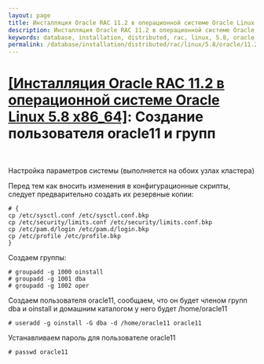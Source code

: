```yaml
---
layout: page
title: Инсталляция Oracle RAC 11.2 в операционной системе Oracle Linux 5.8 (ISCSI + ASM) - Создание пользователя oracle11 и групп
description: Инсталляция Oracle RAC 11.2 в операционной системе Oracle Linux 5.8 (ISCSI + ASM) - Создание пользователя oracle11 и групп
keywords: database, installation, distributed, rac, linux, 5.8, oracle, 11.2, Создание пользователя oracle11 и групп
permalink: /database/installation/distributed/rac/linux/5.8/oracle/11.2/users-and-groups-creation/
---
```


# <a href="/database/installation/distributed/rac/linux/5.8/oracle/11.2/">[Инсталляция Oracle RAC 11.2 в операционной системе Oracle Linux 5.8 x86_64]</a>: Создание пользователя oracle11 и групп

<br/>

Настройка параметров системы (выполняется на обоих узлах кластера)

Перед тем как вносить изменения в конфигурационные скрипты, следует предварительно создать их резервные копии:

    # {
    cp /etc/sysctl.conf /etc/sysctl.conf.bkp
    cp /etc/security/limits.conf /etc/security/limits.conf.bkp
    cp /etc/pam.d/login /etc/pam.d/login.bkp
    cp /etc/profile /etc/profile.bkp
    }

Создаем группы:

    # groupadd -g 1000 oinstall
    # groupadd -g 1001 dba
    # groupadd -g 1002 oper

Создаем пользователя oracle11, сообщаем, что он будет членом групп dba и oinstall и домашним каталогом у него будет /home/oracle11

    # useradd -g oinstall -G dba -d /home/oracle11 oracle11

Устанавливаем пароль для пользователе oracle11

    # passwd oracle11
